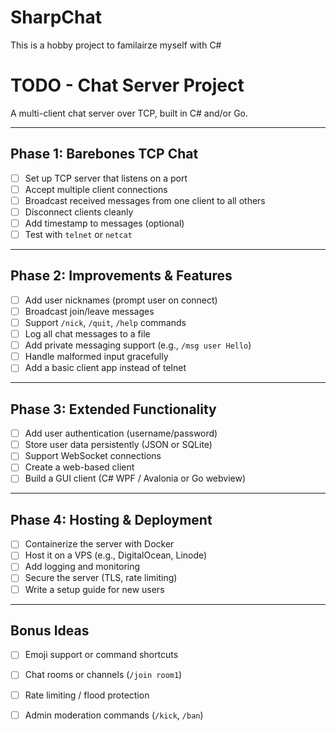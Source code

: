 # SharpChat
This is a hobby project to familairze myself with C#

# TODO - Chat Server Project

A multi-client chat server over TCP, built in C# and/or Go.

---

## Phase 1: Barebones TCP Chat

- [ ] Set up TCP server that listens on a port
- [ ] Accept multiple client connections
- [ ] Broadcast received messages from one client to all others
- [ ] Disconnect clients cleanly
- [ ] Add timestamp to messages (optional)
- [ ] Test with `telnet` or `netcat`

---

## Phase 2: Improvements & Features

- [ ] Add user nicknames (prompt user on connect)
- [ ] Broadcast join/leave messages
- [ ] Support `/nick`, `/quit`, `/help` commands
- [ ] Log all chat messages to a file
- [ ] Add private messaging support (e.g., `/msg user Hello`)
- [ ] Handle malformed input gracefully
- [ ] Add a basic client app instead of telnet

---

## Phase 3: Extended Functionality

- [ ] Add user authentication (username/password)
- [ ] Store user data persistently (JSON or SQLite)
- [ ] Support WebSocket connections
- [ ] Create a web-based client
- [ ] Build a GUI client (C# WPF / Avalonia or Go webview)

---

## Phase 4: Hosting & Deployment

- [ ] Containerize the server with Docker
- [ ] Host it on a VPS (e.g., DigitalOcean, Linode)
- [ ] Add logging and monitoring
- [ ] Secure the server (TLS, rate limiting)
- [ ] Write a setup guide for new users

---

## Bonus Ideas

- [ ] Emoji support or command shortcuts
- [ ] Chat rooms or channels (`/join room1`)
- [ ] Rate limiting / flood protection
- [ ] Admin moderation commands (`/kick`, `/ban`)


